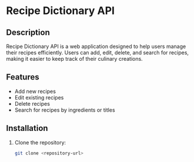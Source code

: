 # Recipe Dictionary API

## Description
Recipe Dictionary API is a web application designed to help users manage their recipes efficiently. Users can add, edit, delete, and search for recipes, making it easier to keep track of their culinary creations.

## Features
- Add new recipes
- Edit existing recipes
- Delete recipes
- Search for recipes by ingredients or titles

## Installation
1. Clone the repository:
   ```bash
   git clone <repository-url>
